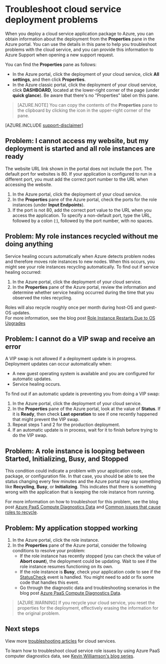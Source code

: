 <properties
 pageTitle="Troubleshoot cloud service deployment problems | Microsoft Azure"
 description="There are a few common problems you may run into when deploying a cloud service to Azure. This article provides solutions to some of them."
   services="cloud-services"
   documentationCenter=""
   authors="simonxjx"
   manager="felixwu"
   editor=""
   tags="top-support-issue"/>
<tags
   ms.service="cloud-services"
   ms.devlang="na"
   ms.topic="article"
   ms.tgt_pltfrm="na"
   ms.workload="tbd"
   ms.date="09/02/2016"
   ms.author="v-six" />

# Troubleshoot cloud service deployment problems

When you deploy a cloud service application package to Azure, you can obtain information about the deployment from the **Properties** pane in the Azure portal. You can use the details in this pane to help you troubleshoot problems with the cloud service, and you can provide this information to Azure Support when opening a new support request.

You can find the **Properties** pane as follows:

* In the Azure portal, click the deployment of your cloud service, click **All settings**, and then click **Properties**.
* In the Azure classic portal, click the deployment of your cloud service, click **DASHBOARD**, located at the lower-right corner of the page (under **quick glance**). Be aware that there's no "Properties" label on this pane.

> [AZURE.NOTE] You can copy the contents of the **Properties** pane to the clipboard by clicking the icon in the upper-right corner of the pane.

[AZURE.INCLUDE [support-disclaimer](../../includes/support-disclaimer.md)]

## Problem: I cannot access my website, but my deployment is started and all role instances are ready

The website URL link shown in the portal does not include the port. The default port for websites is 80. If your application is configured to run in a different port, you must add the correct port number to the URL when accessing the website.

1. In the Azure portal, click the deployment of your cloud service.
2. In the **Properties** pane of the Azure portal, check the ports for the role instances (under **Input Endpoints**).
3. If the port is not 80, add the correct port value to the URL when you access the application. To specify a non-default port, type the URL, followed by a colon (:), followed by the port number, with no spaces.

## Problem: My role instances recycled without me doing anything

Service healing occurs automatically when Azure detects problem nodes and therefore moves role instances to new nodes. When this occurs, you might see your role instances recycling automatically. To find out if service healing occurred:

1. In the Azure portal, click the deployment of your cloud service.
2. In the **Properties** pane of the Azure portal, review the information and determine whether service healing occurred during the time that you observed the roles recycling.

Roles will also recycle roughly once per month during host-OS and guest-OS updates.  
For more information, see the blog post [Role Instance Restarts Due to OS Upgrades](http://blogs.msdn.com/b/kwill/archive/2012/09/19/role-instance-restarts-due-to-os-upgrades.aspx)

## Problem: I cannot do a VIP swap and receive an error

A VIP swap is not allowed if a deployment update is in progress. Deployment updates can occur automatically when:

* A new guest operating system is available and you are configured for automatic updates.
* Service healing occurs.

To find out if an automatic update is preventing you from doing a VIP swap:

1. In the Azure portal, click the deployment of your cloud service.
2. In the **Properties** pane of the Azure portal, look at the value of **Status**. If it is **Ready**, then check **Last operation** to see if one recently happened that might prevent the VIP swap.
3. Repeat steps 1 and 2 for the production deployment.
4. If an automatic update is in process, wait for it to finish before trying to do the VIP swap.

## Problem: A role instance is looping between Started, Initializing, Busy, and Stopped

This condition could indicate a problem with your application code, package, or configuration file. In that case, you should be able to see the status changing every few minutes and the Azure portal may say something like **Recycling**, **Busy**, or **Initializing**. This indicates that there is something wrong with the application that is keeping the role instance from running.

For more information on how to troubleshoot for this problem, see the blog post [Azure PaaS Compute Diagnostics Data](http://blogs.msdn.com/b/kwill/archive/2013/08/09/windows-azure-paas-compute-diagnostics-data.aspx) and [Common issues that cause roles to recycle](cloud-services-troubleshoot-common-issues-which-cause-roles-recycle.md).

## Problem: My application stopped working

1. In the Azure portal, click the role instance.
2. In the **Properties** pane of the Azure portal, consider the following conditions to resolve your problem:
   * If the role instance has recently stopped (you can check the value of **Abort count**), the deployment could be updating. Wait to see if the role instance resumes functioning on its own.
   * If the role instance is **Busy**, check your application code to see if the [StatusCheck](https://msdn.microsoft.com/library/microsoft.windowsazure.serviceruntime.roleenvironment.statuscheck) event is handled. You might need to add or fix some code that handles this event.
   * Go through the diagnostic data and troubleshooting scenarios in the blog post [Azure PaaS Compute Diagnostics Data](http://blogs.msdn.com/b/kwill/archive/2013/08/09/windows-azure-paas-compute-diagnostics-data.aspx).

>[AZURE.WARNING] If you recycle your cloud service, you reset the properties for the deployment, effectively erasing the information for the original problem.

## Next steps

View more [troubleshooting articles](https://azure.microsoft.com/documentation/articles/?tag=top-support-issue&product=cloud-services) for cloud services.

To learn how to troubleshoot cloud service role issues by using Azure PaaS computer diagnostics data, see [Kevin Williamson's blog series](http://blogs.msdn.com/b/kwill/archive/2013/08/09/windows-azure-paas-compute-diagnostics-data.aspx).
